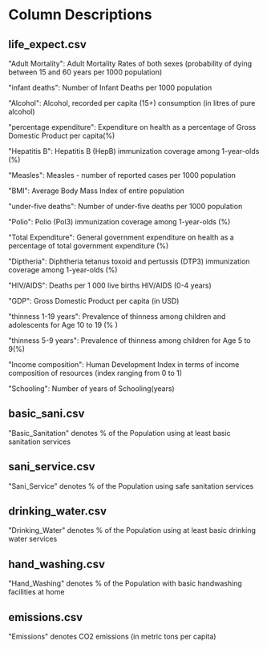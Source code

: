 # Column Descriptions

## life_expect.csv
"Adult Mortality": Adult Mortality Rates of both sexes (probability of dying between 15 and 60 years per 1000 population)

"infant deaths": Number of Infant Deaths per 1000 population

"Alcohol": Alcohol, recorded per capita (15+) consumption (in litres of pure alcohol)

"percentage expenditure": Expenditure on health as a percentage of Gross Domestic Product per capita(%)

"Hepatitis B": Hepatitis B (HepB) immunization coverage among 1-year-olds (%)

"Measles": Measles - number of reported cases per 1000 population

"BMI": Average Body Mass Index of entire population

"under-five deaths": Number of under-five deaths per 1000 population

"Polio": Polio (Pol3) immunization coverage among 1-year-olds (%)

"Total Expenditure": General government expenditure on health as a percentage of total government expenditure (%)

"Diptheria": Diphtheria tetanus toxoid and pertussis (DTP3) immunization coverage among 1-year-olds (%)

"HIV/AIDS": Deaths per 1 000 live births HIV/AIDS (0-4 years)

"GDP": Gross Domestic Product per capita (in USD)

"thinness 1-19 years": Prevalence of thinness among children and adolescents for Age 10 to 19 (% )

"thinness 5-9 years": Prevalence of thinness among children for Age 5 to 9(%)

"Income composition": Human Development Index in terms of income composition of resources (index ranging from 0 to 1)

"Schooling": Number of years of Schooling(years)

## basic_sani.csv
"Basic_Sanitation" denotes % of the Population using at least basic sanitation services

## sani_service.csv
"Sani_Service" denotes % of the Population using safe sanitation services

## drinking_water.csv
"Drinking_Water" denotes % of the Population using at least basic drinking water services

## hand_washing.csv
"Hand_Washing" denotes % of the Population with basic handwashing facilities at home


## emissions.csv
"Emissions" denotes CO2 emissions (in metric tons per capita)

